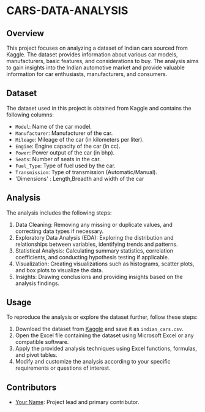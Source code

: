 # CARS-DATA-ANALYSIS


## Overview
This project focuses on analyzing a dataset of Indian cars sourced from Kaggle. The dataset provides information about various car models, manufacturers, basic features, and considerations to buy. The analysis aims to gain insights into the Indian automotive market and provide valuable information for car enthusiasts, manufacturers, and consumers.

## Dataset
The dataset used in this project is obtained from Kaggle and contains the following columns:
- `Model`: Name of the car model.
- `Manufacturer`: Manufacturer of the car.
- `Mileage`: Mileage of the car (in kilometers per liter).
- `Engine`: Engine capacity of the car (in cc).
- `Power`: Power output of the car (in bhp).
- `Seats`: Number of seats in the car.
- `Fuel_Type`: Type of fuel used by the car.
- `Transmission`: Type of transmission (Automatic/Manual).
- 'Dimensions' : Length,Breadth and width of the car

## Analysis
The analysis includes the following steps:
1. Data Cleaning: Removing any missing or duplicate values, and correcting data types if necessary.
2. Exploratory Data Analysis (EDA): Exploring the distribution and relationships between variables, identifying trends and patterns.
3. Statistical Analysis: Calculating summary statistics, correlation coefficients, and conducting hypothesis testing if applicable.
4. Visualization: Creating visualizations such as histograms, scatter plots, and box plots to visualize the data.
5. Insights: Drawing conclusions and providing insights based on the analysis findings.

## Usage
To reproduce the analysis or explore the dataset further, follow these steps:
1. Download the dataset from [Kaggle](https://www.kaggle.com/datasets/anushabellam/cars-cars-2) and save it as `indian_cars.csv`.
2. Open the Excel file containing the dataset using Microsoft Excel or any compatible software.
3. Apply the provided analysis techniques using Excel functions, formulas, and pivot tables.
4. Modify and customize the analysis according to your specific requirements or questions of interest.

## Contributors
- [Your Name](https://github.com/Adamsha53): Project lead and primary contributor.


